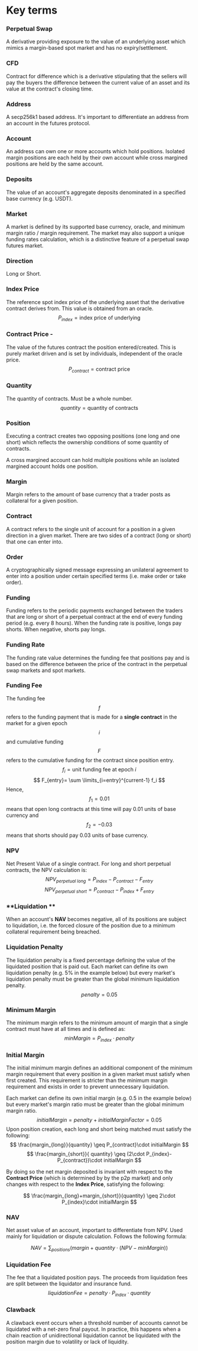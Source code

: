 # **Key terms**

### **Perpetual Swap** 
A derivative providing exposure to the value of an underlying asset which mimics a margin-based spot market and has no expiry/settlement. 
### **CFD** 
Contract for difference which is a derivative stipulating that the sellers will pay the buyers the difference between the current value of an asset and its value at the contract's closing time.
### **Address** 
A secp256k1 based address. It's important to differentiate an address from an account in the futures protocol.
### **Account** 
An address can own one or more accounts which hold positions. Isolated margin positions are each held by their own account while cross margined positions are held by the same account.
### **Deposits** 
The value of an account's aggregate deposits denominated in a specified base currency (e.g. USDT). 
### **Market** 
A market is defined by its supported base currency, oracle, and minimum margin ratio / margin requirement. The market may also support a unique funding rates calculation, which is a distinctive feature of a perpetual swap futures market. 
### **Direction** 
Long or Short.
### **Index Price** 
The reference spot index price of the underlying asset that the derivative contract derives from. This value is obtained from an oracle. 
$$
P_{index}=\mathrm{index\ price\ of\ underlying}
$$
### **Contract Price -** 
The value of the futures contract the position entered/created. This is purely market driven and is set by individuals, independent of the oracle price.
$$
P_{contract}=\mathrm{contract\ price}
$$
### **Quantity** 
The quantity of contracts. Must be a whole number. 
$$
quantity = \mathrm{quantity\ of\ contracts}
$$
### **Position** 
Executing a contract creates two opposing positions (one long and one short) which reflects the ownership conditions of some quantity of contracts.

A cross margined account can hold multiple positions while an isolated margined account holds one position.
### **Margin** 
Margin refers to the amount of base currency that a trader posts as collateral for a given position. 
### **Contract** 
A contract refers to the single unit of account for a position in a given direction in a given market. There are two sides of a contract (long or short) that one can enter into. 
### **Order** 
A cryptographically signed message expressing an unilateral agreement to enter into a position under certain specified terms (i.e. make order or take order). 
### **Funding** 
Funding refers to the periodic payments exchanged between the traders that are long or short of a perpetual contract at the end of every funding period (e.g. every 8 hours). When the funding rate is positive, longs pay shorts. When negative, shorts pay longs. 
### **Funding Rate**
The funding rate value determines the funding fee that positions pay and is based on the difference between the price of the contract in the perpetual swap markets and spot markets. 
### **Funding Fee** 
The funding fee $$f$$ refers to the funding payment that is made for a **single contract** in the market for a given epoch $$i$$ and cumulative funding $$F$$ refers to the cumulative funding for the contract since position entry. 
$$
f_{i} = \mathrm{unit\ funding\ fee\ at\ epoch\ }i
$$
$$
F_{entry}= \sum \limits_{i=entry}^{current-1} f_i
$$
Hence, $$f_1=0.01$$ means that open long contracts at this time will pay 0.01 units of base currency and $$f_2 = -0.03$$ means that shorts should pay 0.03 units of base currency. 
### **NPV** 
Net Present Value of a single contract. For long and short perpetual contracts, the NPV calculation is:
$$
NPV_{perpetual\ long}= P_{index}-P_{contract} - F_{entry}
$$
$$
NPV_{perpetual\ short} = P_{contract}-P_{index}+F_{entry}
$$
### **Liquidation ** 
When an account's **NAV** becomes negative, all of its positions are subject to liquidation, i.e. the forced closure of the position due to a minimum collateral requirement being breached. 
### **Liquidation Penalty** 
The liquidation penalty is a fixed percentage defining the value of the liquidated position that is paid out. Each market can define its own liquidation penalty (e.g. 5% in the example below) but every market's liquidation penalty must be greater than the global minimum liquidation penalty. 
$$
penalty = 0.05
$$
### **Minimum Margin** 
The minimum margin refers to the minimum amount of margin that a single contract must have at all times and is defined as:
$$
minMargin = P_{index} \cdot  penalty
$$
### **Initial Margin** 
The initial minimum margin defines an additional component of the minimum margin requirement that every position in a given market must satisfy when first created. This requirement is stricter than the minimum margin requirement and exists in order to prevent unnecessary liquidation. 

Each market can define its own initial margin (e.g. 0.5 in the example below) but every market's margin ratio must be greater than the global minimum margin ratio. 
$$
initialMargin=penalty+initialMarginFactor=0.05
$$
Upon position creation, each long and short being matched must satisfy the following:
$$
\frac{margin_{long}}{quantity} \geq P_{contract}\cdot initialMargin
$$
$$
\frac{margin_{short}}{ quantity} \geq (2\cdot P_{index}-P_{contract})\cdot initialMargin
$$

By doing so the net margin deposited is invariant with respect to the **Contract Price** (which is determined by by the p2p market) and only changes with respect to the **Index Price**, satisfying the following:

$$
\frac{margin_{long}+margin_{short}}{quantity} \geq 2\cdot P_{index}\cdot initialMargin
$$

### **NAV**
Net asset value of an account, important to differentiate from NPV. Used mainly for liquidation or dispute calculation. Follows the following formula:

$$
NAV = \sum_{positions} (margin + quantity\cdot (NPV - minMargin))
$$
### **Liquidation Fee**  
The fee that a liquidated position pays. The proceeds from liquidation fees are split between the liquidator and insurance fund.
$$
liquidationFee =penalty\cdot P_{index} \cdot quantity
$$

### **Clawback** 
A clawback event occurs when a threshold number of accounts cannot be liquidated with a net-zero final payout. In practice, this happens when a chain reaction of unidirectional liquidation cannot be liquidated with the position margin due to volatility or lack of liquidity. 
